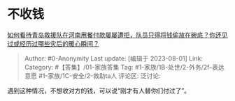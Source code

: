 # 不收钱
[如何看待青岛救援队在河南用餐付款屡屡遭拒，队员只得将钱偷放在碗底？你还见过或经历过哪些灾后的暖心瞬间？](https://www.zhihu.com/question/475498737/answer/3144373745)

> Author: #0-Anonymity
> Last update: [编辑于 2023-08-01]
> Link:
> Category: #【答集】/01-家族答集
> Tag: #1-家族/1B-处世/2-外务/2f-表达意愿 #1-家族/1C-安全/2-救助ta人
> 评论区:
> 泛讨论:

遇到这种情况，不想收对方的钱，可以说“刚才有人替你们付过了”。
